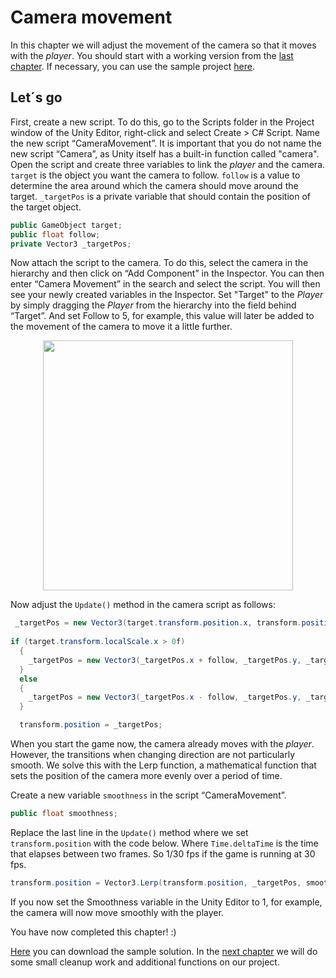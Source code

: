 # Camera movement

In this chapter we will adjust the movement of the camera so that it moves with the *player*. You should start with a working version from the [last chapter](/docs/en/03-animations.md). If necessary, you can use the sample project [here](https://github.com/JeanValjean80/UnityKidsWorkshop/releases/tag/0.3).

## Let´s go
First, create a new script. To do this, go to the Scripts folder in the Project window of the Unity Editor, right-click and select Create > C# Script. Name the new script “CameraMovement”. It is important that you do not name the new script “Camera”, as Unity itself has a built-in function called "camera". Open the script and create three variables to link the *player* and the camera. `target` is the object you want the camera to follow. `follow` is a value to determine the area around which the camera should move around the target. `_targetPos` is a private variable that should contain the position of the target object. 

```csharp
public GameObject target;
public float follow;
private Vector3 _targetPos;
```

Now attach the script to the camera. To do this, select the camera in the hierarchy and then click on “Add Component” in the Inspector. You can then enter “Camera Movement” in the search and select the script. You will then see your newly created variables in the Inspector. Set "Target" to the *Player* by simply dragging the *Player* from the hierarchy into the field behind “Target”. And set Follow to 5, for example, this value will later be added to the movement of the camera to move it a little further. 

<p align="center">
<img src="https://user-images.githubusercontent.com/75975986/123543452-cce65480-d74e-11eb-8ae2-3c6111375b4b.png" width="400">
</p>

Now adjust the `Update()` method in the camera script as follows:

```csharp
 _targetPos = new Vector3(target.transform.position.x, transform.position.y, transform.position.z);
	
if (target.transform.localScale.x > 0f)
  {
    _targetPos = new Vector3(_targetPos.x + follow, _targetPos.y, _targetPos.z);
  }
  else
  {
    _targetPos = new Vector3(_targetPos.x - follow, _targetPos.y, _targetPos.z);
  }

  transform.position = _targetPos;
```

When you start the game now, the camera already moves with the *player*. However, the transitions when changing direction are not particularly smooth. We solve this with the Lerp function, a mathematical function that sets the position of the camera more evenly over a period of time.

Create a new variable `smoothness` in the script “CameraMovement”.

```csharp
public float smoothness;
```

Replace the last line in the `Update()` method where we set `transform.position` with the code below. Where `Time.deltaTime` is the time that elapses between two frames. So 1/30 fps if the game is running at 30 fps.

```csharp
transform.position = Vector3.Lerp(transform.position, _targetPos, smoothness * Time.deltaTime);
```

If you now set the Smoothness variable in the Unity Editor to 1, for example, the camera will now move smoothly with the player.

You have now completed this chapter! :) 

[Here](https://github.com/JeanValjean80/UnityKidsWorkshop/releases/tag/0.4) you can download the sample solution. In the [next chapter](/docs/en/05-cleanup.md) we will do some small cleanup work and additional functions on our project. 
